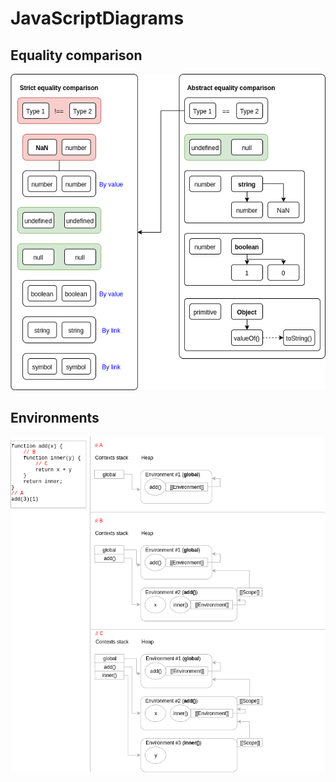 # JavaScriptDiagrams

## Equality comparison

![equality-comparison](./equality-comparison.png)

## Environments

![environments](./environments.png)